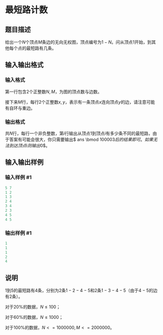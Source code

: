 # 最短路计数

## 题目描述

给出一个$N$个顶点$M$条边的无向无权图，顶点编号为$1-N$。问从顶点$1$开始，到其他每个点的最短路有几条。

## 输入输出格式

### 输入格式

第一行包含$2$个正整数$N,M$，为图的顶点数与边数。

接下来$M$行，每行$2$个正整数$x,y$，表示有一条顶点$x$连向顶点$y$的边，请注意可能有自环与重边。

### 输出格式

共$N$行，每行一个非负整数，第$i$行输出从顶点$1$到顶点$i$有多少条不同的最短路，由于答案有可能会很大，你只需要输出$ ans \bmod 100003$后的结果即可。如果无法到达顶点$i$则输出$0$。

## 输入输出样例

### 输入样例 #1

```cpp
5 7
1 2
1 3
2 4
3 4
2 3
4 5
4 5

```
### 输出样例 #1

```cpp
1
1
1
2
4

```
## 说明

$1$到$5$的最短路有$4$条，分别为$2$条$1-2-4-5$和$2$条$1-3-4-5$（由于$4-5$的边有$2$条）。

对于$20\%$的数据，$N ≤ 100$；

对于$60\%$的数据，$N ≤ 1000$；

对于$100\%$的数据，$N<=1000000,M<=2000000$。

